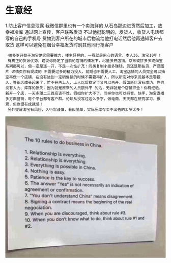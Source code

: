 


# 生意经
1.防止客户信息泄露
我微信群里也有一个卖海鲜的
从石岛那边进货然后加工，放幸福冷库
通过网上宣传，客户联系发货
不过他挺聪明的，发货人，收货人电话都写的自己的手机号
货物到客户所在的城市后物流给他打电话然后他再通知客户去取货
这样可以避免在烟台幸福发货时别其他同行抢客户


     40多岁开始干淘宝确实需要魄力，楼主好样的，一看就是用心的语言，本人36，淘宝10年！
     有真正的货源优势，建议你稳定了当前的店铺的情况下，尽量多开店铺，京东或拼多多或淘宝系列都可以，但一定是逐一开，不是一次性扩充！同类复制才能多赚钱，货还是那些货，产品图片 详情页你有现成的 不需要过多的精力投入，前期也不需要人工，淘宝店铺的人员完全可以抽空再做一个店铺，在没有达到一定销售额的时候不需要再扩人，所以新店对你来说基本是零投入，等新店成长起来了，忙不开再上人，上人以后稳定了又可以再开，假如新店没有成功，你也没有人力、库存的损失，因为就是原来的人员额外干 的活，无非就是个店铺押金！你有经验，新开一个店，一天多赚二三百应该不难。假如你扩大不了，同样你也可以抖音，快手，淘宝直播多方面营销，每个平台都有客户群。论坛从没写过这么多字，做电商，天天都在研究学习，很累，但也很有成就感！
     另外提醒淘宝有风险，入行需谨慎，看似简单，实际压库存卖不出去的太多太多！
     

![](vx_images/320883410245939.png)
